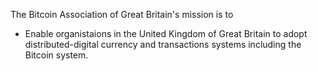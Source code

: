 The Bitcoin Association of Great Britain's mission is to

* Enable organistaions in the United Kingdom of Great Britain to adopt distributed-digital currency and transactions systems including the Bitcoin system.
